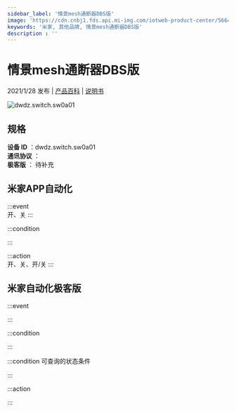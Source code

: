 ```yaml
---
sidebar_label: '情景mesh通断器DBS版'
image: 'https://cdn.cnbj1.fds.api.mi-img.com/iotweb-product-center/5664df9633b7c2f323d4068e0273077e_中性mesh通断器168图.png?GalaxyAccessKeyId=AKVGLQWBOVIRQ3XLEW&Expires=9223372036854775807&Signature=L5bSHuowIHJrsGpbEx1eaXptHK4='
keywords: '米家, 其他品牌, 情景mesh通断器DBS版'
description : ''
---
```

# 情景mesh通断器DBS版

2021/1/28 发布 | [产品百科](https://home.mi.com/webapp/content/baike/product/index.html?model=dwdz.switch.sw0a01/) | [说明书](https://home.mi.com/views/introduction.html?model=dwdz.switch.sw0a01&region=cn)

![dwdz.switch.sw0a01](https://cdn.cnbj1.fds.api.mi-img.com/iotweb-product-center/5664df9633b7c2f323d4068e0273077e_中性mesh通断器168图.png?GalaxyAccessKeyId=AKVGLQWBOVIRQ3XLEW&Expires=9223372036854775807&Signature=L5bSHuowIHJrsGpbEx1eaXptHK4=)

## 规格  
> 
**设备 ID** ：dwdz.switch.sw0a01  
**通讯协议** ：  
**极客版**  ： 待补充 


## 米家APP自动化  

:::event  
开、关
:::

:::condition  

:::

:::action   
开、关、开/关
:::

## 米家自动化极客版  

:::event  

:::

:::condition  

:::

:::condition 可查询的状态条件  

:::

:::action  

:::

        
